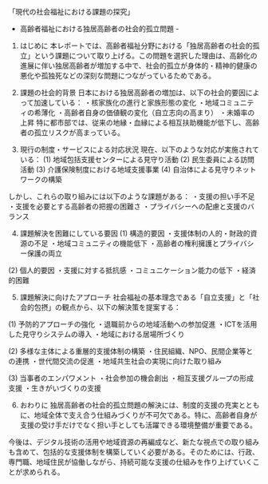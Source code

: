 「現代の社会福祉における課題の探究」
- 高齢者福祉における独居高齢者の社会的孤立問題 -

1. はじめに
本レポートでは、高齢者福祉分野における「独居高齢者の社会的孤立」という課題について取り上げる。この問題を選択した理由は、高齢化の進展に伴い独居高齢者が増加する中で、社会的孤立が身体的・精神的健康の悪化や孤独死などの深刻な問題につながっているためである。

2. 課題の社会的背景
日本における独居高齢者の増加は、以下の社会的要因によって加速している：
・核家族化の進行と家族形態の変化
・地域コミュニティの希薄化
・高齢者自身の価値観の変化（自立志向の高まり）
・未婚率の上昇
特に都市部では、従来の地縁・血縁による相互扶助機能が低下し、高齢者の孤立リスクが高まっている。

3. 現行の制度・サービスによる対応状況
現在、以下のような対応が実施されている：
(1) 地域包括支援センターによる見守り活動
(2) 民生委員による訪問活動
(3) 介護保険制度における地域支援事業
(4) 自治体による見守りネットワークの構築

しかし、これらの取り組みには以下のような課題がある：
・支援の担い手不足
・支援を必要とする高齢者の把握の困難さ
・プライバシーへの配慮と支援のバランス

4. 課題解決を困難にしている要因
(1) 構造的要因
・支援体制の人的・財政的資源の不足
・地域コミュニティの機能低下
・高齢者の権利擁護とプライバシー保護の両立

(2) 個人的要因
・支援に対する抵抗感
・コミュニケーション能力の低下
・経済的困難

5. 課題解決に向けたアプローチ
社会福祉の基本理念である「自立支援」と「社会的包摂」の観点から、以下の解決策を提案する：

(1) 予防的アプローチの強化
・退職前からの地域活動への参加促進
・ICTを活用した見守りシステムの導入
・地域における居場所づくり

(2) 多様な主体による重層的支援体制の構築
・住民組織、NPO、民間企業等との連携
・世代間交流の促進
・地域共生社会の実現に向けた取り組み

(3) 当事者のエンパワメント
・社会参加の機会創出
・相互支援グループの形成支援
・生きがいづくりの支援

6. おわりに
独居高齢者の社会的孤立問題の解決には、制度的支援の充実とともに、地域全体で支え合う仕組みづくりが不可欠である。特に、高齢者自身が支援の受け手だけでなく担い手としても活躍できる環境整備が重要である。

今後は、デジタル技術の活用や地域資源の再編成など、新たな視点での取り組みも含めて、包括的な支援体制を構築していく必要がある。そのためには、行政、専門職、地域住民が協働しながら、持続可能な支援の仕組みを作り上げていくことが求められる。
